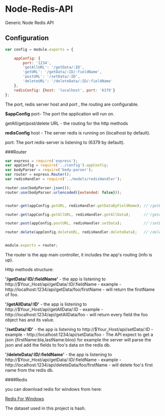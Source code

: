 # Node-Redis-API
Generic Node Redis API

## Configuration

```javascript
var config = module.exports = {

    appConfig: {
        port: '1234',
        'getAllURL': '/getData/:ID',
        'getURL': '/getData/:ID/:fieldName',
        'postURL': '/setData/:ID',
        'deleteURL': '/deleteData/:ID/:fieldName'
    },
    redisConfig: {host: 'localhost', port: '6379'}
};
```

The port, redis server host and port , the routing are configurable.

**$appConfig**
port- The port the application will run on.

getAll/get/post/delete URL - the routing for the http methods

 **redisConfig**
 host - The server redis is running on (localhost by default).

 port: The port redis-server is listening to (6379 by default).

 ###Router

 ```javascript
 var express = require('express');
 var appConfig = require('../config').appConfig;
 var bodyParser = require('body-parser');
 var router = express.Router();
 var redisHandler = require('../models/redisHandler');

 router.use(bodyParser.json());
 router.use(bodyParser.urlencoded({extended: false}));


 router.get(appConfig.getURL, redisHandler.getDataByFieldName); //'/getData/:ID/:fieldName'

 router.get(appConfig.getAllURL, redisHandler.getAllData);      //'/getAllData/:ID'

 router.post(appConfig.postURL, redisHandler.setData);          //'/setData/:ID'

 router.delete(appConfig.deleteURL, redisHandler.deleteData);   //'/deleteData/:ID'


 module.exports = router;
 ```

 The router is the app main controller, it includes the app's routing (info is up).

 Http methods structure:

 **'/getData/:ID/:fieldName'** - the app is listening to http://$Your_Host/api/getData/:ID/:fieldName - example - http://localhost:1234/api/getData/foo/firstName - will return the firstName of foo.

**'/getAllData/:ID'** - the app is listening to http://$Your_Host/api/getAllData/:ID - example - http://localhost:1234/api/getAllData/foo - will return every field the foo object has and its value.

 **'/setData/:ID'** - the app is listening to http://$Your_Host/api/setData/:ID - example - http://localhost:1234/api/setData/foo - The API expect to get a json {firstName:bla,lastName:bloo} for example the server will parse the json and add the fields to foo's data on the redis db.

 **'/deleteData/:ID/:fieldName'** - the app is listening to http://$Your_Host/api/getData/:ID/:fieldName - example - http://localhost:1234/api/deleteData/foo/firstName - will delete foo's first name from the redis db.


 ####Redis

 you can download redis for windows from here:

 [Redis For Windows](https://github.com/rgl/redis/downloads)

 The dataset used in this project is hash.
